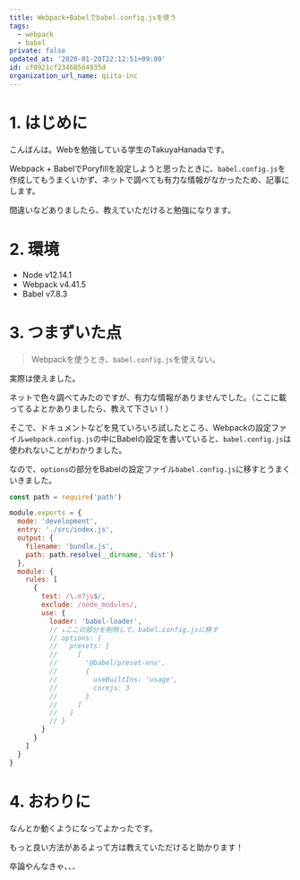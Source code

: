 ```yaml
---
title: Webpack+Babelでbabel.config.jsを使う
tags:
  - webpack
  - babel
private: false
updated_at: '2020-01-20T22:12:51+09:00'
id: cf0921cf23468564935d
organization_url_name: qiita-inc
---
```

# 1. はじめに

こんばんは。Webを勉強している学生のTakuyaHanadaです。

Webpack + BabelでPoryfillを設定しようと思ったときに、`babel.config.js`を作成してもうまくいかず、ネットで調べても有力な情報がなかったため、記事にします。

間違いなどありましたら、教えていただけると勉強になります。

# 2. 環境

- Node v12.14.1
- Webpack v4.41.5
- Babel v7.8.3

# 3. つまずいた点

> Webpackを使うとき、`babel.config.js`を使えない。

実際は使えました。

ネットで色々調べてみたのですが、有力な情報がありませんでした。（ここに載ってるよとかありましたら、教えて下さい！）

そこで、ドキュメントなどを見ていろいろ試したところ、Webpackの設定ファイル`webpack.config.js`の中にBabelの設定を書いていると、`babel.config.js`は使われないことがわかりました。

なので、`options`の部分をBabelの設定ファイル`babel.config.js`に移すとうまくいきました。

```js:webpack.config.js
const path = require('path')

module.exports = {
  mode: 'development',
  entry: './src/index.js',
  output: {
    filename: 'bundle.js',
    path: path.resolve(__dirname, 'dist')
  },
  module: {
    rules: [
      {
        test: /\.m?js$/,
        exclude: /node_modules/,
        use: {
          loader: 'babel-loader',
          // ↓ここの部分を削除して、babel.config.jsに移す
          // options: {
          //   presets: [
          //     [
          //       '@babel/preset-env',
          //       {
          //         useBuiltIns: 'usage',
          //         corejs: 3
          //       }
          //     ]
          //   ]
          // }
        }
      }
    ]
  }
}
```

# 4. おわりに

なんとか動くようになってよかったです。

もっと良い方法があるよって方は教えていただけると助かります！

卒論やんなきゃ、、、
